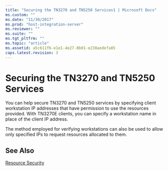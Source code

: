```yaml
---
title: "Securing the TN3270 and TN5250 Services1 | Microsoft Docs"
ms.custom: ""
ms.date: "11/30/2017"
ms.prod: "host-integration-server"
ms.reviewer: ""
ms.suite: ""
ms.tgt_pltfrm: ""
ms.topic: "article"
ms.assetid: a5c611f6-e1e1-4e27-8b01-e238aedefa85
caps.latest.revision: 3
---
```

# Securing the TN3270 and TN5250 Services
You can help secure TN3270 and TN5250 services by specifying client workstation IP addresses that have permission to use the resources provided. With TN3270E clients, you can specify a workstation name in place of the client IP address.  
  
 The method employed for verifying workstations can also be used to allow only specified IPs to request resources allocated to them.  
  
## See Also  
 [Resource Security](../HIS2010/resource-security2.md)